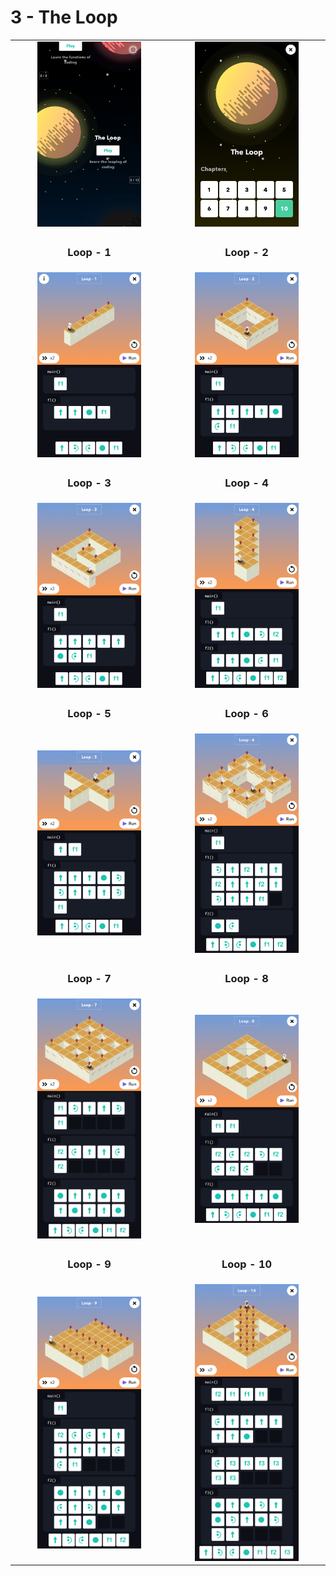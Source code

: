 # 3 - The Loop

<table border=0 align="center">
    <tr align="center" valign="middle">
        <td> <img src="the_loop.png" alt="the loop" width="70%"> </td>
        <td> <img src="03_levels.png" alt="Loop All Levels" width="70%"> </td>
    </tr>
    <tr align="center" valign="middle">
        <td> <h3>Loop - 1</h3> </td>
        <td> <h3>Loop - 2</h3> </td>
    </tr>
    <tr align="center" valign="middle">
        <td> <img src="03_01.png" alt="Loop - 1" width="70%"> </td>
        <td> <img src="03_02.png" alt="Loop - 2" width="70%"> </td>
    </tr>
    <tr align="center" valign="middle">
        <td> <h3>Loop - 3</h3> </td>
        <td> <h3>Loop - 4</h3> </td>
    </tr>
    <tr align="center" valign="middle">
        <td> <img src="03_03.png" alt="Loop - 3" width="70%"> </td>
        <td> <img src="03_04.png" alt="Loop - 4" width="70%"> </td>
    </tr>
    <tr align="center" valign="middle">
        <td> <h3>Loop - 5</h3> </td>
        <td> <h3>Loop - 6</h3> </td>
    </tr>
    <tr align="center" valign="middle">
        <td> <img src="03_05.png" alt="Loop - 5" width="70%"> </td>
        <td> <img src="03_06.png" alt="Loop - 6" width="70%"> </td>
    </tr>
    <tr align="center" valign="middle">
        <td> <h3>Loop - 7</h3> </td>
        <td> <h3>Loop - 8</h3> </td>
    </tr>
    <tr align="center" valign="middle">
        <td> <img src="03_07.png" alt="Loop - 7" width="70%"> </td>
        <td> <img src="03_08.png" alt="Loop - 8" width="70%"> </td>
    </tr>
    <tr align="center" valign="middle">
        <td> <h3>Loop - 9</h3> </td>
        <td> <h3>Loop - 10</h3> </td>
    </tr>
    <tr align="center" valign="middle">
        <td> <img src="03_09.png" alt="Loop - 9" width="70%"> </td>
        <td> <img src="03_10.png" alt="Loop - 10" width="70%"> </td>
    </tr>
</table>
